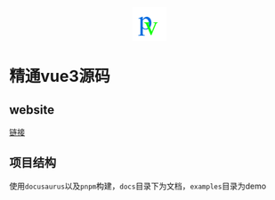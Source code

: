<div align="center">
	<img src="static/img/pv.png" alt="profient-vue3">
</div>

# 精通vue3源码

## website

[链接](https://profient-vue3.pages.dev/)

## 项目结构

使用`docusaurus`以及`pnpm`构建，`docs`目录下为文档，`examples`目录为demo
